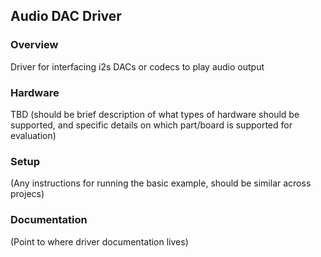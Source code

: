 ## Audio DAC Driver

### Overview
Driver for interfacing i2s DACs or codecs to play audio output

### Hardware
TBD (should be brief description of what types of hardware should be supported, and specific details on which part/board is supported for evaluation)

### Setup
(Any instructions for running the basic example, should be similar across projecs)

### Documentation
(Point to where driver documentation lives)

